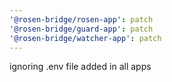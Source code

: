 ```yaml
---
'@rosen-bridge/rosen-app': patch
'@rosen-bridge/guard-app': patch
'@rosen-bridge/watcher-app': patch
---
```


ignoring .env file added in all apps
